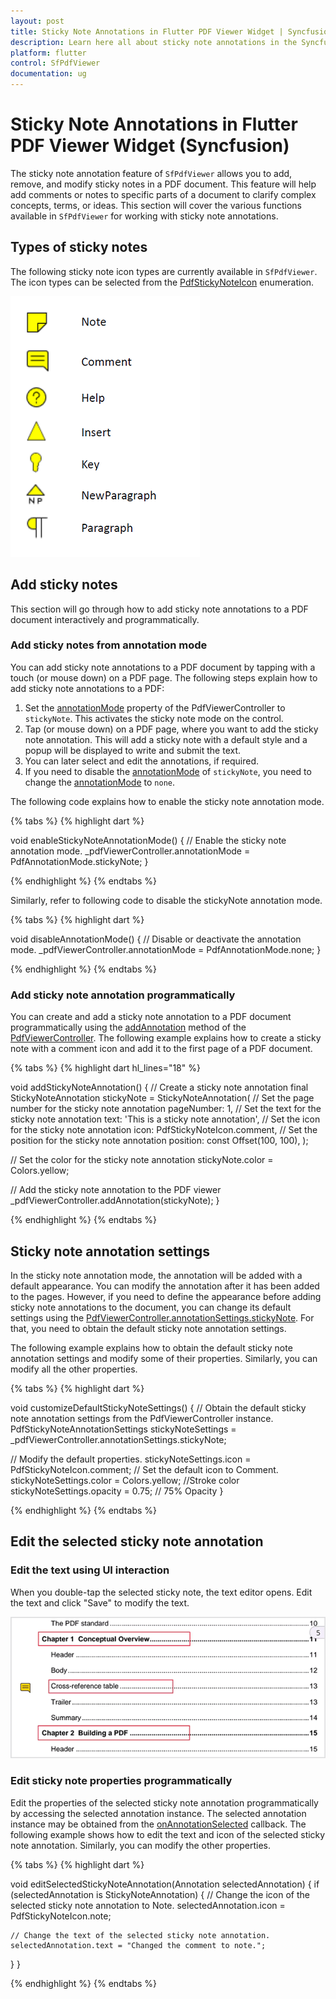 ```yaml
---
layout: post
title: Sticky Note Annotations in Flutter PDF Viewer Widget | Syncfusion
description: Learn here all about sticky note annotations in the Syncfusion Flutter PDF Viewer (SfPdfViewer) widget and more.
platform: flutter
control: SfPdfViewer
documentation: ug
---
```


# Sticky Note Annotations in Flutter PDF Viewer Widget (Syncfusion)

The sticky note annotation feature of `SfPdfViewer` allows you to add, remove, and modify sticky notes in a PDF document. This feature will help add comments or notes to specific parts of a document to clarify complex concepts, terms, or ideas. This section will cover the various functions available in `SfPdfViewer` for working with sticky note annotations.

## Types of sticky notes

The following sticky note icon types are currently available in `SfPdfViewer`. The icon types can be selected from the [PdfStickyNoteIcon](https://pub.dev/documentation/syncfusion_flutter_pdfviewer/latest/pdfviewer/PdfStickyNoteIcon.html) enumeration.

![Sticky note icon types](images/annotations/sticky-note-icon-types.png)

## Add sticky notes

This section will go through how to add sticky note annotations to a PDF document interactively and programmatically.

### Add sticky notes from annotation mode

You can add sticky note annotations to a PDF document by tapping with a touch (or mouse down) on a PDF page. The following steps explain how to add sticky note annotations to a PDF:

1. Set the [annotationMode](https://pub.dev/documentation/syncfusion_flutter_pdfviewer/latest/pdfviewer/PdfViewerController/annotationMode.html) property of the PdfViewerController to `stickyNote`. This activates the sticky note mode on the control.
2. Tap (or mouse down) on a PDF page, where you want to add the sticky note annotation. This will add a sticky note with a default style and a popup will be displayed to write and submit the text.
4. You can later select and edit the annotations, if required.
5. If you need to disable the [annotationMode](https://pub.dev/documentation/syncfusion_flutter_pdfviewer/latest/pdfviewer/PdfViewerController/annotationMode.html) of `stickyNote`, you need to change the [annotationMode](https://pub.dev/documentation/syncfusion_flutter_pdfviewer/latest/pdfviewer/PdfViewerController/annotationMode.html) to `none`.

The following code explains how to enable the sticky note annotation mode.

{% tabs %}
{% highlight dart %}

void enableStickyNoteAnnotationMode() {
  // Enable the sticky note annotation mode.
  _pdfViewerController.annotationMode = PdfAnnotationMode.stickyNote;
}

{% endhighlight %}
{% endtabs %}

Similarly, refer to following code to disable the stickyNote annotation mode.

{% tabs %}
{% highlight dart %}

void disableAnnotationMode() {
  // Disable or deactivate the annotation mode.
  _pdfViewerController.annotationMode = PdfAnnotationMode.none;
}

{% endhighlight %}
{% endtabs %}

### Add sticky note annotation programmatically 

You can create and add a sticky note annotation to a PDF document programmatically using the [addAnnotation](https://pub.dev/documentation/syncfusion_flutter_pdfviewer/latest/pdfviewer/PdfViewerController/addAnnotation.html) method of the [PdfViewerController](https://pub.dev/documentation/syncfusion_flutter_pdfviewer/latest/pdfviewer/PdfViewerController-class.html). The following example explains how to create a sticky note with a comment icon and add it to the first page of a PDF document.

{% tabs %}
{% highlight dart hl_lines="18" %}

void addStickyNoteAnnotation() {
  // Create a sticky note annotation
  final StickyNoteAnnotation stickyNote = StickyNoteAnnotation(
    // Set the page number for the sticky note annotation
    pageNumber: 1,
    // Set the text for the sticky note annotation
    text: 'This is a sticky note annotation',
    // Set the icon for the sticky note annotation
    icon: PdfStickyNoteIcon.comment,
    // Set the position for the sticky note annotation
    position: const Offset(100, 100),
  );

  // Set the color for the sticky note annotation
  stickyNote.color = Colors.yellow;

  // Add the sticky note annotation to the PDF viewer
  _pdfViewerController.addAnnotation(stickyNote);
}

{% endhighlight %}
{% endtabs %}

## Sticky note annotation settings 

In the sticky note annotation mode, the annotation will be added with a default appearance. You can modify the annotation after it has been added to the pages. However, if you need to define the appearance before adding sticky note annotations to the document, you can change its default settings using the [PdfViewerController.annotationSettings.stickyNote](https://pub.dev/documentation/syncfusion_flutter_pdfviewer/latest/pdfviewer/PdfAnnotationSettings/stickyNote.html). For that, you need to obtain the default sticky note annotation settings.

The following example explains how to obtain the default sticky note annotation settings and modify some of their properties. Similarly, you can modify all the other properties.

{% tabs %}
{% highlight dart %}

void customizeDefaultStickyNoteSettings() {
  // Obtain the default sticky note annotation settings from the PdfViewerController instance.
  PdfStickyNoteAnnotationSettings stickyNoteSettings =
      _pdfViewerController.annotationSettings.stickyNote;

  // Modify the default properties.
  stickyNoteSettings.icon =
      PdfStickyNoteIcon.comment; // Set the default icon to Comment.
  stickyNoteSettings.color = Colors.yellow; //Stroke color
  stickyNoteSettings.opacity = 0.75; // 75% Opacity
}

{% endhighlight %}
{% endtabs %}

## Edit the selected sticky note annotation

### Edit the text using UI interaction

When you double-tap the selected sticky note, the text editor opens. Edit the text and click "Save" to modify the text.

![Sticky note editing](images/annotations/sticky-notes-edit.gif)

### Edit sticky note properties programmatically

Edit the properties of the selected sticky note annotation programmatically by accessing the selected annotation instance. The selected annotation instance may be obtained from the [onAnnotationSelected](https://pub.dev/documentation/syncfusion_flutter_pdfviewer/latest/pdfviewer/SfPdfViewer/onAnnotationSelected.html) callback. The following example shows how to edit the text and icon of the selected sticky note annotation. Similarly, you can modify the other properties.

{% tabs %}
{% highlight dart %}

void editSelectedStickyNoteAnnotation(Annotation selectedAnnotation) {
  if (selectedAnnotation is StickyNoteAnnotation) {
    // Change the icon of the selected sticky note annotation to Note.
    selectedAnnotation.icon = PdfStickyNoteIcon.note;

    // Change the text of the selected sticky note annotation.
    selectedAnnotation.text = "Changed the comment to note.";
  }
}

{% endhighlight %}
{% endtabs %}